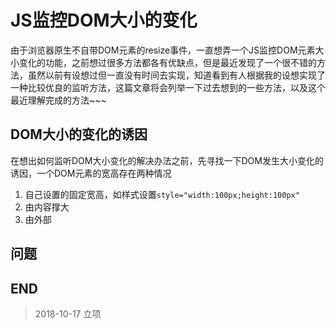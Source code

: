 # JS监控DOM大小的变化

由于浏览器原生不自带DOM元素的resize事件，一直想弄一个JS监控DOM元素大小变化的功能，之前想过很多方法都各有优缺点，但是最近发现了一个很不错的方法，虽然以前有设想过但一直没有时间去实现，知道看到有人根据我的设想实现了一种比较优良的监听方法，这篇文章将会列举一下过去想到的一些方法，以及这个最近理解完成的方法~~~

## DOM大小的变化的诱因

在想出如何监听DOM大小变化的解决办法之前，先寻找一下DOM发生大小变化的诱因，一个DOM元素的宽高存在两种情况

1.  自己设置的固定宽高，如样式设置`style="width:100px;height:100px"`
2.  由内容撑大
3.  由外部

## 问题

[](https://www.w3.org/TR/cssom-view-1/#scrolling)
[](https://blog.crimx.com/2017/07/15/element-onresize/)

## END

>   2018-10-17   立项